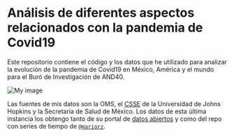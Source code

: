 # Análisis de diferentes aspectos relacionados con la pandemia de Covid19

Este repositorio contiene el código y los datos que he utilizado para analizar la evolución de la pandemia de Covid19 en México, América y el mundo para el Buró de Investigación de AND40.

![My image](https://github.com/segasi/bi_covid19/blob/master/03_graficas/03_graficas_analisis_mexico/graficas_2020_04_05/05_evolucion_casos_confirmados_por_edo_2020_04_05.png)

Las fuentes de mis datos son la OMS, el [CSSE](https://github.com/CSSEGISandData/COVID-19) de la Universidad de Johns Hopkins y la Secretaría de Salud de México. Los datos de esta última instancia los obtengo tanto de su portal de [datos abiertos](https://www.gob.mx/salud/documentos/datos-abiertos-152127) y como del repo con series de tiempo de  [`@mariorz`](https://github.com/mariorz/covid19-mx-time-series).
